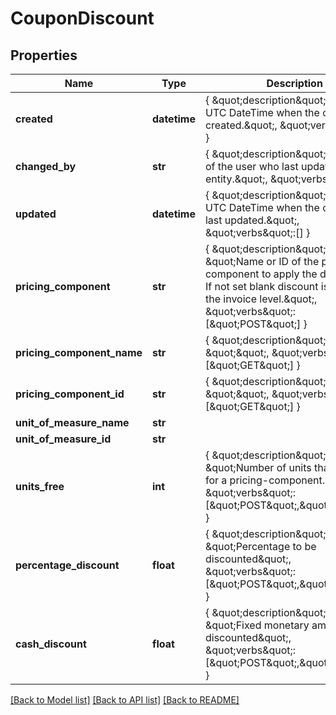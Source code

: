 # CouponDiscount

## Properties
Name | Type | Description | Notes
------------ | ------------- | ------------- | -------------
**created** | **datetime** | { \&quot;description\&quot; : \&quot;The UTC DateTime when the object was created.\&quot;, \&quot;verbs\&quot;:[] } | [optional] 
**changed_by** | **str** | { \&quot;description\&quot; : \&quot;ID of the user who last updated the entity.\&quot;, \&quot;verbs\&quot;:[] } | [optional] 
**updated** | **datetime** | { \&quot;description\&quot; : \&quot;The UTC DateTime when the object was last updated.\&quot;, \&quot;verbs\&quot;:[] } | [optional] 
**pricing_component** | **str** | { \&quot;description\&quot; : \&quot;Name or ID of the pricing component to apply the discount to. If not set blank discount is applied at the invoice level.\&quot;, \&quot;verbs\&quot;:[\&quot;POST\&quot;] } | [optional] 
**pricing_component_name** | **str** | { \&quot;description\&quot; : \&quot;\&quot;, \&quot;verbs\&quot;:[\&quot;GET\&quot;] } | [optional] 
**pricing_component_id** | **str** | { \&quot;description\&quot; : \&quot;\&quot;, \&quot;verbs\&quot;:[\&quot;GET\&quot;] } | [optional] 
**unit_of_measure_name** | **str** |  | [optional] 
**unit_of_measure_id** | **str** |  | [optional] 
**units_free** | **int** | { \&quot;description\&quot; : \&quot;Number of units that are free for a pricing-component.\&quot;, \&quot;verbs\&quot;:[\&quot;POST\&quot;,\&quot;GET\&quot;] } | [optional] 
**percentage_discount** | **float** | { \&quot;description\&quot; : \&quot;Percentage to be discounted\&quot;, \&quot;verbs\&quot;:[\&quot;POST\&quot;,\&quot;GET\&quot;] } | [optional] 
**cash_discount** | **float** | { \&quot;description\&quot; : \&quot;Fixed monetary amount to be discounted\&quot;, \&quot;verbs\&quot;:[\&quot;POST\&quot;,\&quot;GET\&quot;] } | [optional] 

[[Back to Model list]](../README.md#documentation-for-models) [[Back to API list]](../README.md#documentation-for-api-endpoints) [[Back to README]](../README.md)


